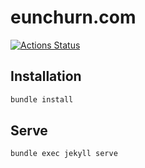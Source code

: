 # eunchurn.com

[![Actions Status](https://github.com/eunchurn/eunchurn.com/workflows/Jekyll%20site%20CI/badge.svg)](https://github.com/eunchurn/eunchurn.com/actions)

## Installation

```bash
bundle install
```

## Serve

```bash
bundle exec jekyll serve
```
